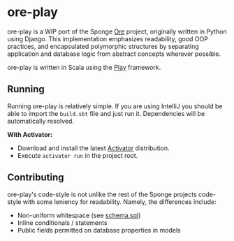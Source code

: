 ore-play
========

ore-play is a WIP port of the Sponge [Ore](https://github.com/SpongePowered/Ore) project, originally written in Python
using Django. This implementation emphasizes readability, good OOP practices, and encapsulated polymorphic structures 
by separating application and database logic from abstract concepts wherever possible.
 
ore-play is written in Scala using the [Play](https://www.playframework.com/) framework.

## Running

Running ore-play is relatively simple. If you are using IntelliJ you should be able to import the `build.sbt` file and
just run it. Dependencies will be automatically resolved.

**With Activator:**
* Download and install the latest [Activator](https://www.lightbend.com/activator/download) distribution.
* Execute `activator run` in the project root.

## Contributing

ore-play's code-style is not unlike the rest of the Sponge projects code-style with some leniency for readability.
Namely, the differences include:
* Non-uniform whitespace (see [schema.sql](app/models/db/schema.scala))
* Inline conditionals / statements
* Public fields permitted on database properties in models
    
